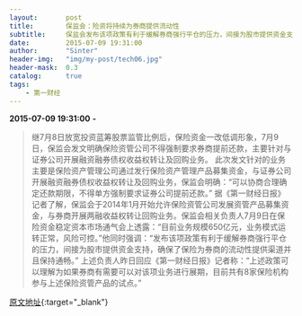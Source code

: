 ```yaml
---
layout:       post
title:        保监会：险资将持续为券商提供流动性
subtitle:     保监会发布该项政策有利于缓解券商强行平仓的压力，间接为股市提供资金支持，确保了保险为券商的流动性提供渠道并且保持通畅。
date:         2015-07-09 19:31:00
author:       "Sinter"
header-img:   "img/my-post/tech06.jpg"
header-mask:  0.3
catalog:      true
tags:
    - 第一财经
---
```


**2015-07-09 19:31:00**  **-**

> 继7月8日放宽投资蓝筹股票监管比例后，保险资金一改低调形象，7月9日，保监会发文明确保险资管公司不得强制要求券商提前还款，主要针对与证券公司开展融资融券债权收益权转让及回购业务。
此次发文针对的业务主要是保险资产管理公司通过发行保险资产管理产品募集资金，与证券公司开展融资融券债权收益权转让及回购业务，保监会明确：“可以协商合理确定还款期限，不得单方强制要求证券公司提前还款。”
据《第一财经日报》记者了解，保监会于2014年1月开始允许保险资管公司发展资管产品募集资金，与券商开展两融收益权转让回购业务。保监会相关负责人7月9日在保险资金稳定资本市场通气会上透露：“目前业务规模650亿元，业务模式运转正常，风险可控。”他同时强调：“发布该项政策有利于缓解券商强行平仓的压力，间接为股市提供资金支持，确保了保险为券商的流动性提供渠道并且保持通畅。”
上述负责人昨日回应《第一财经日报》记者称：“上述政策可以理解为如果券商有需要可以对该项业务进行展期，目前共有8家保险机构参与上述保险资管产品的试点。”


[原文地址](http://www.yicai.com/news/4643347.html){:target="_blank"}


